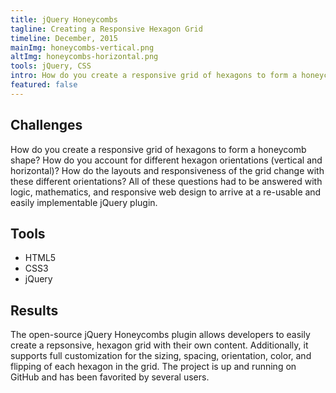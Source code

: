 ```yaml
---
title: jQuery Honeycombs
tagline: Creating a Responsive Hexagon Grid
timeline: December, 2015
mainImg: honeycombs-vertical.png
altImg: honeycombs-horizontal.png
tools: jQuery, CSS
intro: How do you create a responsive grid of hexagons to form a honeycomb shape? This open-source, easily implementable and responsive jQuery plugin I developed allows for full customization of a honeycomb grid.
featured: false
---
```


<div class="mar-bottom">
<h2 class="article-title">Challenges</h2>
How do you create a responsive grid of hexagons to form a honeycomb shape? How do you account for different hexagon orientations (vertical and horizontal)? How do the layouts and responsiveness of the grid change with these different orientations? All of these questions had to be answered with logic, mathematics, and responsive web design to arrive at a re-usable and easily implementable jQuery plugin. 
</div>
<div id="tools" class="mar-bottom">
<h2>Tools</h2>
<ul>
    <li>HTML5</li>
    <li>CSS3</li>
    <li>jQuery</li>
</ul>
</div>
<div class="mar-bottom">
<h2>Results</h2>
The open-source jQuery Honeycombs plugin allows developers to easily create a repsonsive, hexagon grid with their own content. Additionally, it supports full customization for the sizing, spacing, orientation, color, and flipping of each hexagon in the grid. The project is up and running on GitHub and has been favorited by several users. 
</div>